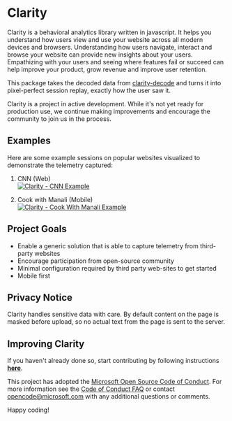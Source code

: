 # Clarity
Clarity is a behavioral analytics library written in javascript. It helps you understand how users view and use your website across all modern devices and browsers. Understanding how users navigate, interact and browse your website can provide new insights about your users. Empathizing with your users and seeing where features fail or succeed can help improve your product, grow revenue and improve user retention.

This package takes the decoded data from [clarity-decode](https://github.com/microsoft/clarity/packages/clarity-decode/) and turns it into pixel-perfect session replay, exactly how the user saw it.

Clarity is a project in active development. While it's not yet ready for production use, we continue making improvements and encourage the community to join us in the process.

## Examples
Here are some example sessions on popular websites visualized to demonstrate the telemetry captured:
1. CNN (Web)
</br><a href="https://thumbs.gfycat.com/AggressiveLankyAbyssiniangroundhornbill-size_restricted.gif"><img src="https://thumbs.gfycat.com/AggressiveLankyAbyssiniangroundhornbill-size_restricted.gif" title="Clarity - CNN Example"/></a>

2. Cook with Manali (Mobile)
</br><a href="https://thumbs.gfycat.com/CoolDependableAdamsstaghornedbeetle-size_restricted.gif"><img src="https://thumbs.gfycat.com/CoolDependableAdamsstaghornedbeetle-size_restricted.gif" title="Clarity - Cook With Manali Example"/></a> 

## Project Goals
* Enable a generic solution that is able to capture telemetry from third-party websites
* Encourage participation from open-source community
* Minimal configuration required by third party web-sites to get started
* Mobile first

## Privacy Notice
Clarity handles sensitive data with care. By default content on the page is masked before upload, so no actual text from the page is sent to the server.

## Improving Clarity
If you haven't already done so, start contributing by following instructions **[here](https://github.com/microsoft/clarity/blob/master/CONTRIBUTING.md)**.

This project has adopted the [Microsoft Open Source Code of Conduct](https://opensource.microsoft.com/codeofconduct/). For more information see the [Code of Conduct FAQ](https://opensource.microsoft.com/codeofconduct/faq/) or contact [opencode@microsoft.com](mailto:opencode@microsoft.com) with any additional questions or comments.

Happy coding!
